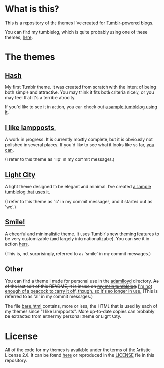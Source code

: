 What is this?
=============

This is a repository of the themes I've created for
[Tumblr](http://tumblr.com)-powered blogs.

You can find my tumblelog, which is quite probably using one of these
themes, [here](http://text.alloy-d.net).



The themes
==========

[Hash](tip/hash/theme.html)
------------------------------

My first Tumblr theme. It was created from scratch with the intent of being
both simple and attractive. You may think it fits both criteria nicely, or
you may feel that it's a terrible atrocity.

If you'd like to see it in action, you can check out [a sample tumblelog
using it](http://hashtheme.tumblr.com/).


[I like lampposts.](tip/ilikelampposts/theme.html)
-----------------------------------------------------

A work in progress. It is currently mostly complete, but it is obviously
not polished in several places. If you'd like to see what it looks like so
far, [you can](http://ilikelampposts.tumblr.com/).

(I refer to this theme as 'illp' in my commit messages.)


[Light City](tip/lightcity/theme.html)
-----------------------------------------

A light theme designed to be elegant and minimal. I've created [a sample
tumblelog that uses it](http://lightcitytheme.tumblr.com/).

(I refer to this theme as 'lc' in my commit messages, and it started out as
'wc'.)


[Smile!](tip/smile/theme.html)
------------------------------

A cheerful and minimalistic theme.  It uses Tumblr's new theming features
to be very customizable (and largely internationalizable).  You can see it
in action [here](http://smiletheme.tumblr.com/).

(This is, not surprisingly, referred to as 'smile' in my commit messages.)


Other
-----

You can find a theme I made for personal use in the
[adamlloyd](master/adamlloyd) directory. <del>As of the last edit of
this README, it is in use on [my main
tumblelog](http://text.alloy-d.net).</del> <ins>I'm not enough of a
peacock to carry it off, though, so it's no longer in use.</ins> (This
is referred to as 'al' in my commit messages.)

The file [base.html](tip/base.html) contains, more or less, the HTML that
is used by each of my themes since "I like lampposts". More up-to-date
copies can probably be extracted from either my personal theme or
Light City.



License
=======

All of the code for my themes is available under the terms of the
Artistic License 2.0. It can be found
[here](http://www.perlfoundation.org/artistic_license_2_0) or
reproduced in the [LICENSE](tip/LICENSE) file in this repository.
